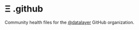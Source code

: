 # Ξ .github

Community health files for the [@datalayer](https://github.com/datalayer) GitHub organization.
